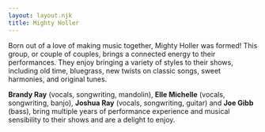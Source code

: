 ```yaml
---
layout: layout.njk
title: Mighty Holler
---
```



Born out of a love of making music together, Mighty Holler was formed! This group, or couple of couples, brings a connected energy to their performances. They enjoy bringing a variety of styles to their shows, including old time, bluegrass, new twists on classic songs, sweet harmonies, and original tunes.

**Brandy Ray** (vocals, songwriting, mandolin), **Elle Michelle** (vocals, songwriting, banjo), **Joshua Ray** (vocals, songwriting, guitar) and **Joe Gibb** (bass), bring multiple years of performance experience and musical sensibility to their shows and are a delight to enjoy.

